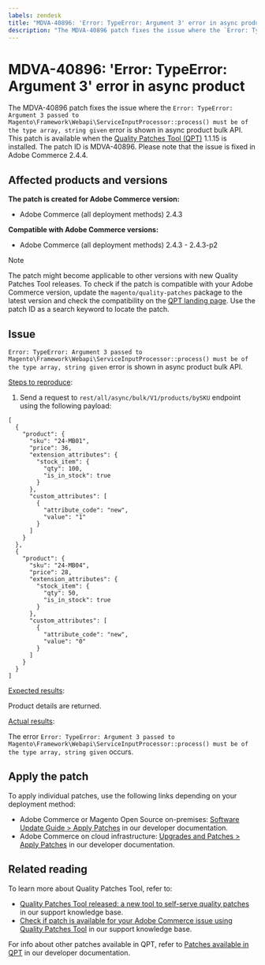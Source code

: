 ```yaml
---
labels: zendesk
title: "MDVA-40896: 'Error: TypeError: Argument 3' error in async product"
description: "The MDVA-40896 patch fixes the issue where the `Error: TypeError: Argument 3 passed to Magento\\Framework\\Webapi\\ServiceInputProcessor::process() must be of the type array, string given` error is shown in async product bulk API. This patch is available when the [Quality Patches Tool (QPT)](https://support.magento.com/hc/en-us/articles/360047139492) 1.1.15 is installed. The patch ID is MDVA-40896. Please note that the issue is fixed in Adobe Commerce 2.4.4."
---
```


# MDVA-40896: 'Error: TypeError: Argument 3' error in async product

The MDVA-40896 patch fixes the issue where the `Error: TypeError: Argument 3 passed to Magento\Framework\Webapi\ServiceInputProcessor::process() must be of the type array, string given` error is shown in async product bulk API. This patch is available when the [Quality Patches Tool (QPT)](https://support.magento.com/hc/en-us/articles/360047139492) 1.1.15 is installed. The patch ID is MDVA-40896. Please note that the issue is fixed in Adobe Commerce 2.4.4.

## Affected products and versions

**The patch is created for Adobe Commerce version:**

* Adobe Commerce (all deployment methods) 2.4.3

**Compatible with Adobe Commerce versions:**

* Adobe Commerce (all deployment methods) 2.4.3 - 2.4.3-p2

>[!NOTE]
>
>The patch might become applicable to other versions with new Quality Patches Tool releases. To check if the patch is compatible with your Adobe Commerce version, update the `magento/quality-patches` package to the latest version and check the compatibility on the [QPT landing page](https://devdocs.magento.com/quality-patches/tool.html#patch-grid). Use the patch ID as a search keyword to locate the patch.

## Issue

`Error: TypeError: Argument 3 passed to Magento\Framework\Webapi\ServiceInputProcessor::process() must be of the type array, string given` error is shown in async product bulk API.

<u>Steps to reproduce</u>:

1. Send a request to `rest/all/async/bulk/V1/products/bySKU` endpoint using the following payload:

```RESTAPI
[
  {
    "product": {
      "sku": "24-MB01",
      "price": 36,
      "extension_attributes": {
        "stock_item": {
          "qty": 100,
          "is_in_stock": true
        }
      },
      "custom_attributes": [
        {
          "attribute_code": "new",
          "value": "1"
        }
      ]
    }
  },
  {
    "product": {
      "sku": "24-MB04",
      "price": 28,
      "extension_attributes": {
        "stock_item": {
          "qty": 50,
          "is_in_stock": true
        }
      },
      "custom_attributes": [
        {
          "attribute_code": "new",
          "value": "0"
        }
      ]
    }
  }
]
```

<u>Expected results</u>:

Product details are returned.

<u>Actual results</u>:

The error `Error: TypeError: Argument 3 passed to Magento\Framework\Webapi\ServiceInputProcessor::process() must be of the type array, string given` occurs.

## Apply the patch

To apply individual patches, use the following links depending on your deployment method:

* Adobe Commerce or Magento Open Source on-premises: [Software Update Guide > Apply Patches](https://devdocs.magento.com/guides/v2.4/comp-mgr/patching/mqp.html) in our developer documentation.
* Adobe Commerce on cloud infrastructure: [Upgrades and Patches > Apply Patches](https://devdocs.magento.com/cloud/project/project-patch.html) in our developer documentation.

## Related reading

To learn more about Quality Patches Tool, refer to:

* [Quality Patches Tool released: a new tool to self-serve quality patches](https://support.magento.com/hc/en-us/articles/360047139492) in our support knowledge base.
* [Check if patch is available for your Adobe Commerce issue using Quality Patches Tool](https://support.magento.com/hc/en-us/articles/360047125252) in our support knowledge base.

For info about other patches available in QPT, refer to [Patches available in QPT](https://devdocs.magento.com/quality-patches/tool.html#patch-grid) in our developer documentation.